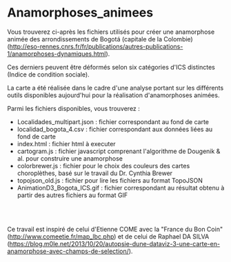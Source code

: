 # Anamorphoses_animees

Vous trouverez ci-après les fichiers utilisés pour créer une anamorphose animée des arrondissements de Bogotá (capitale de la Colombie) (http://eso-rennes.cnrs.fr/fr/publications/autres-publications-1/anamorphoses-dynamiques.html).

Ces derniers peuvent être déformés selon six catégories d'ICS distinctes (Indice de condition sociale).

La carte a été réalisée dans le cadre d'une analyse portant sur les différents outils disponibles aujourd'hui pour la réalisation d'anamorphoses animées.


Parmi les fichiers disponibles, vous trouverez :
  - Localidades_multipart.json : fichier correspondant au fond de carte
  - localidad_bogota_4.csv     : fichier correspondant aux données liées au fond de carte
  - index.html                 : fichier html à executer  
  - cartogram.js               : fichier javascript comprenant l'algorithme de Dougenik & al. pour construire une anamorphose 
  - colorbrewer.js             : fichier pour le choix des couleurs des cartes choroplèthes, basé sur le travail du Dr. Cynthia Brewer
  - topojson_old.js            : fichier pour lire les fichiers au format TopoJSON
  - AnimationD3_Bogota_ICS.gif : fichier correspondant au résultat obtenu à partir des autres fichiers au format GIF 


</br>
</br>


Ce travail est inspiré de celui d'Etienne COME avec la "France du Bon Coin"(http://www.comeetie.fr/map_lbc.php) et de celui de Raphael DA SILVA (https://blog.m0le.net/2013/10/20/autopsie-dune-dataviz-3-une-carte-en-anamorphose-avec-champs-de-selection/).

